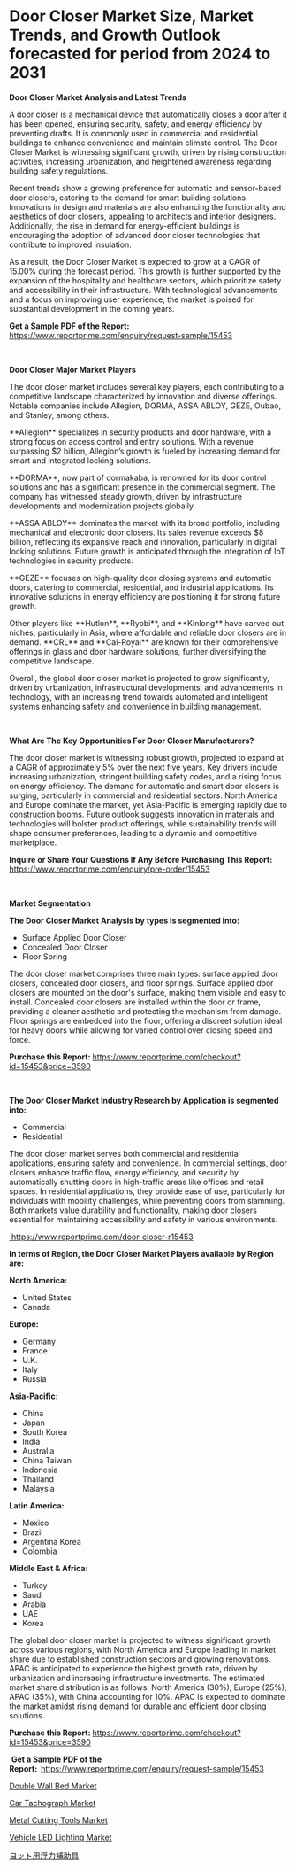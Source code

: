 <p><h1>Door Closer Market Size, Market Trends, and Growth Outlook forecasted for period from 2024 to 2031</h1></p><p><strong>Door Closer Market Analysis and Latest Trends</strong></p>
<p><p>A door closer is a mechanical device that automatically closes a door after it has been opened, ensuring security, safety, and energy efficiency by preventing drafts. It is commonly used in commercial and residential buildings to enhance convenience and maintain climate control. The Door Closer Market is witnessing significant growth, driven by rising construction activities, increasing urbanization, and heightened awareness regarding building safety regulations. </p><p>Recent trends show a growing preference for automatic and sensor-based door closers, catering to the demand for smart building solutions. Innovations in design and materials are also enhancing the functionality and aesthetics of door closers, appealing to architects and interior designers. Additionally, the rise in demand for energy-efficient buildings is encouraging the adoption of advanced door closer technologies that contribute to improved insulation. </p><p>As a result, the Door Closer Market is expected to grow at a CAGR of 15.00% during the forecast period. This growth is further supported by the expansion of the hospitality and healthcare sectors, which prioritize safety and accessibility in their infrastructure. With technological advancements and a focus on improving user experience, the market is poised for substantial development in the coming years.</p></p>
<p><strong>Get a Sample PDF of the Report:&nbsp;</strong> <a href="https://www.reportprime.com/enquiry/request-sample/15453">https://www.reportprime.com/enquiry/request-sample/15453</a></p>
<p>&nbsp;</p>
<p><strong>Door Closer Major Market Players</strong></p>
<p><p>The door closer market includes several key players, each contributing to a competitive landscape characterized by innovation and diverse offerings. Notable companies include Allegion, DORMA, ASSA ABLOY, GEZE, Oubao, and Stanley, among others.</p><p>**Allegion** specializes in security products and door hardware, with a strong focus on access control and entry solutions. With a revenue surpassing $2 billion, Allegion’s growth is fueled by increasing demand for smart and integrated locking solutions.</p><p>**DORMA**, now part of dormakaba, is renowned for its door control solutions and has a significant presence in the commercial segment. The company has witnessed steady growth, driven by infrastructure developments and modernization projects globally.</p><p>**ASSA ABLOY** dominates the market with its broad portfolio, including mechanical and electronic door closers. Its sales revenue exceeds $8 billion, reflecting its expansive reach and innovation, particularly in digital locking solutions. Future growth is anticipated through the integration of IoT technologies in security products.</p><p>**GEZE** focuses on high-quality door closing systems and automatic doors, catering to commercial, residential, and industrial applications. Its innovative solutions in energy efficiency are positioning it for strong future growth.</p><p>Other players like **Hutlon**, **Ryobi**, and **Kinlong** have carved out niches, particularly in Asia, where affordable and reliable door closers are in demand. **CRL** and **Cal-Royal** are known for their comprehensive offerings in glass and door hardware solutions, further diversifying the competitive landscape.</p><p>Overall, the global door closer market is projected to grow significantly, driven by urbanization, infrastructural developments, and advancements in technology, with an increasing trend towards automated and intelligent systems enhancing safety and convenience in building management.</p></p>
<p>&nbsp;</p>
<p><strong>What Are The Key Opportunities For Door Closer Manufacturers?</strong></p>
<p><p>The door closer market is witnessing robust growth, projected to expand at a CAGR of approximately 5% over the next five years. Key drivers include increasing urbanization, stringent building safety codes, and a rising focus on energy efficiency. The demand for automatic and smart door closers is surging, particularly in commercial and residential sectors. North America and Europe dominate the market, yet Asia-Pacific is emerging rapidly due to construction booms. Future outlook suggests innovation in materials and technologies will bolster product offerings, while sustainability trends will shape consumer preferences, leading to a dynamic and competitive marketplace.</p></p>
<p><strong>Inquire or Share Your Questions If Any Before Purchasing This Report:</strong> <a href="https://www.reportprime.com/enquiry/pre-order/15453">https://www.reportprime.com/enquiry/pre-order/15453</a></p>
<p>&nbsp;</p>
<p><strong>Market Segmentation</strong></p>
<p><strong>The Door Closer Market Analysis by types is segmented into:</strong></p>
<p><ul><li>Surface Applied Door Closer</li><li>Concealed Door Closer</li><li>Floor Spring</li></ul></p>
<p><p>The door closer market comprises three main types: surface applied door closers, concealed door closers, and floor springs. Surface applied door closers are mounted on the door's surface, making them visible and easy to install. Concealed door closers are installed within the door or frame, providing a cleaner aesthetic and protecting the mechanism from damage. Floor springs are embedded into the floor, offering a discreet solution ideal for heavy doors while allowing for varied control over closing speed and force.</p></p>
<p><strong>Purchase this Report:&nbsp;</strong><a href="https://www.reportprime.com/checkout?id=15453&price=3590">https://www.reportprime.com/checkout?id=15453&price=3590</a></p>
<p>&nbsp;</p>
<p><strong>The Door Closer Market Industry Research by Application is segmented into:</strong></p>
<p><ul><li>Commercial</li><li>Residential</li></ul></p>
<p><p>The door closer market serves both commercial and residential applications, ensuring safety and convenience. In commercial settings, door closers enhance traffic flow, energy efficiency, and security by automatically shutting doors in high-traffic areas like offices and retail spaces. In residential applications, they provide ease of use, particularly for individuals with mobility challenges, while preventing doors from slamming. Both markets value durability and functionality, making door closers essential for maintaining accessibility and safety in various environments.</p></p>
<p><a href="https://www.reportprime.com/door-closer-r15453">&nbsp;https://www.reportprime.com/door-closer-r15453</a></p>
<p><strong>In terms of Region, the Door Closer Market Players available by Region are:</strong></p>
<p>
    <p> <strong> North America: </strong>
        <ul>
            <li>United States</li>
            <li>Canada</li>
        </ul>
        </p> 
    <p> <strong> Europe: </strong>
        <ul>
            <li>Germany</li>
            <li>France</li>
            <li>U.K.</li>
            <li>Italy</li>
            <li>Russia</li>
        </ul>
        </p> 
    <p> <strong> Asia-Pacific: </strong>
        <ul>
            <li>China</li>
            <li>Japan</li>
            <li>South Korea</li>
            <li>India</li>
            <li>Australia</li>
            <li>China Taiwan</li>
            <li>Indonesia</li>
            <li>Thailand</li>
            <li>Malaysia</li>
        </ul>
        </p> 
    <p> <strong> Latin America: </strong>
        <ul>
            <li>Mexico</li>
            <li>Brazil</li>
            <li>Argentina Korea</li>
            <li>Colombia</li>
        </ul>
        </p> 
    <p> <strong> Middle East & Africa: </strong>
        <ul>
            <li>Turkey</li>
            <li>Saudi</li>
            <li>Arabia</li>
            <li>UAE</li>
            <li>Korea</li>
        </ul>
    </p>
    </p>
<p><p>The global door closer market is projected to witness significant growth across various regions, with North America and Europe leading in market share due to established construction sectors and growing renovations. APAC is anticipated to experience the highest growth rate, driven by urbanization and increasing infrastructure investments. The estimated market share distribution is as follows: North America (30%), Europe (25%), APAC (35%), with China accounting for 10%. APAC is expected to dominate the market amidst rising demand for durable and efficient door closing solutions.</p></p>
<p><strong>Purchase this Report: </strong><a href="https://www.reportprime.com/checkout?id=15453&price=3590">https://www.reportprime.com/checkout?id=15453&price=3590</a></p>
<p>&nbsp;<strong>Get a Sample PDF of the Report:&nbsp;&nbsp;</strong><a href="https://www.reportprime.com/enquiry/request-sample/15453">https://www.reportprime.com/enquiry/request-sample/15453</a></p>
<p><strong></strong></p>
<p><p><a href="https://www.linkedin.com/pulse/double-wall-bed-industry-forecast-market-shifts-strategic-amdrf?trackingId=KIqORv47SKyiV%2BEuylzvLQ%3D%3D">Double Wall Bed Market</a></p><p><a href="https://medium.com/@lucas.russell0876/the-car-tachograph-market-decisions-are-mostly-driven-by-resource-optimization-and-c2e4e92fb386">Car Tachograph Market</a></p><p><a href="https://github.com/JosephineMcguire65/Market-Research-Report-List-1/blob/main/metal-cutting-tools-market.md">Metal Cutting Tools Market</a></p><p><a href="https://issuu.com/reportprime-2/docs/vehicle-led-lighting-market-size-20_2b9c43626ab7c5">Vehicle LED Lighting Market</a></p><p><a href="https://medium.com/@larrylemkert567/%E3%82%B0%E3%83%AD%E3%83%BC%E3%83%90%E3%83%AB%E3%82%BB%E3%82%A4%E3%83%AB%E3%83%9C%E3%83%BC%E3%83%88%E6%B5%AE%E5%8A%9B%E8%A3%9C%E5%8A%A9%E5%85%B7%E5%B8%82%E5%A0%B4%E3%81%AE%E5%B8%82%E5%A0%B4%E5%8B%95%E5%90%91-%E4%BA%88%E6%B8%AC%E3%81%A8%E5%88%86%E6%9E%90-2024%E5%B9%B4-2031%E5%B9%B4-89b82bce21de">ヨット用浮力補助具</a></p></p>